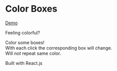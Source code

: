 # Color Boxes

[Demo](https://rct-color-boxes.s3.amazonaws.com/index.html)

Feeling colorful?

Color some boxes!<br>
With each click the corresponding box will change.<br>
Will *not* repeat same color.

Built with React.js
